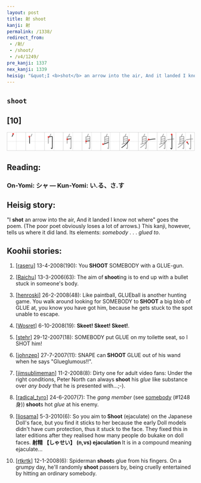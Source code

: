 ```yaml
---
layout: post
title: 射 shoot
kanji: 射
permalink: /1338/
redirect_from:
 - /射/
 - /shoot/
 - /v4/1249/
pre_kanji: 1337
nex_kanji: 1339
heisig: "&quot;I <b>shot</b> an arrow into the air, And it landed I know not where&quot; goes the poem. (The poor poet obviously loses a lot of arrows.) This kanji, however, tells us where it did land. Its elements: <i>somebody</i> . . . <i>glued to</i>."
---
```


## `shoot`

## [10]

<div class="stroke"><img src="../images/E5B084.png" /></div>

## Reading:

### On-Yomi: シャ &mdash; Kun-Yomi: い.る、さ.す

## Heisig story:

&quot;I <b>shot</b> an arrow into the air, And it landed I know not where&quot; goes the poem. (The poor poet obviously loses a lot of arrows.) This kanji, however, tells us where it did land. Its elements: <i>somebody</i> . . . <i>glued to</i>.

## Koohii stories:

1) [<a href="http://kanji.koohii.com/profile/raseru">raseru</a>] 13-4-2008(190): You<strong> SHOOT</strong> SOMEBODY with a GLUE-gun.

2) [<a href="http://kanji.koohii.com/profile/Raichu">Raichu</a>] 13-3-2006(63): The aim of<strong> shoot</strong>ing is to end up with a bullet stuck in someone&#039;s body.

3) [<a href="http://kanji.koohii.com/profile/henroski">henroski</a>] 26-2-2008(48): Like paintball, GLUEball is another hunting game. You walk around looking for SOMEBODY to<strong> SHOOT</strong> a big blob of GLUE at, you know you have got him, because he gets stuck to the spot unable to escape.

4) [<a href="http://kanji.koohii.com/profile/Wosret">Wosret</a>] 6-10-2008(19): <strong>Skeet! Skeet! Skeet!</strong>.

5) [<a href="http://kanji.koohii.com/profile/stehr">stehr</a>] 29-12-2007(18): SOMEBODY put GLUE on my toilette seat, so I SHOT him!

6) [<a href="http://kanji.koohii.com/profile/johnzep">johnzep</a>] 27-7-2007(11): SNAPE can<strong> SHOOT</strong> GLUE out of his wand when he says &quot;Glueglumous!!&quot;.

7) [<a href="http://kanji.koohii.com/profile/jimsublimeman">jimsublimeman</a>] 11-2-2008(8): Dirty one for adult video fans: Under the right conditions, Peter North can always<strong> shoot</strong> his <em>glue</em> like substance over <em>any body</em> that he is presented with...;-).

8) [<a href="http://kanji.koohii.com/profile/radical_tyro">radical_tyro</a>] 24-6-2007(7): The <em>gang member</em> (see <a href="../v4/1248">somebody</a> (#1248 身))<strong> shoot</strong>s hot <em>glue</em> at his enemy.

9) [<a href="http://kanji.koohii.com/profile/liosama">liosama</a>] 5-3-2010(6): So you aim to<strong> Shoot</strong> (ejaculate) on the Japanese Doll&#039;s face, but you find it sticks to her because the early Doll models didn&#039;t have cum protection, thus it stuck to the face. They fixed this in later editions after they realised how many people do bukake on doll faces. <strong> 射精 【しゃせい】 (n,vs) ejaculation </strong> It is in a compound meaning ejaculate...

10) [<a href="http://kanji.koohii.com/profile/rtkrtk">rtkrtk</a>] 12-1-2008(6): Spiderman<strong> shoot</strong>s glue from his fingers. On a grumpy day, he&#039;ll randomly<strong> shoot</strong> passers by, being cruelly entertained by hitting an ordinary somebody.

